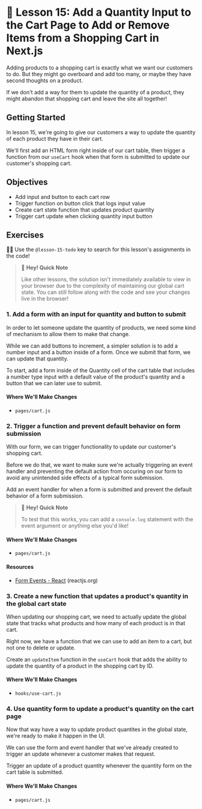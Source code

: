 # 📓 Lesson 15: Add a Quantity Input to the Cart Page to Add or Remove Items from a Shopping Cart in Next.js

Adding products to a shopping cart is exactly what we want our customers to do. But they might go overboard and add too many, or maybe they have second thoughts on a product.

If we don't add a way for them to update the quantity of a product, they might abandon that shopping cart and leave the site all together!

## Getting Started

In lesson 15, we're going to give our customers a way to update the quantity of each product they have in their cart.

We'll first add an HTML form right inside of our cart table, then trigger a function from our `useCart` hook when that form is submitted to update our customer's shopping cart.

## Objectives
* Add input and button to each cart row
* Trigger function on button click that logs input value
* Create cart state function that updates product quantity
* Trigger cart update when clicking quantity input button

## Exercises

🕵️‍♂️ Use the `@lesson-15-todo` key to search for this lesson's assignments in the code!

> 👋 **Hey! Quick Note**
>
> Like other lessons, the solution isn't immediately available to view in your browser due to the complexity of maintaining our global cart state. You can still follow along with the code and see your changes live in the browser!

### 1. Add a form with an input for quantity and button to submit

In order to let someone update the quantity of products, we need some kind of mechanism to allow them to make that change.

While we can add buttons to increment, a simpler solution is to add a number input and a button inside of a form. Once we submit that form, we can update that quantity.

To start, add a form inside of the Quantity cell of the cart table that includes a number type input with a default value of the product's quantity and a button that we can later use to submit.

#### Where We'll Make Changes
* `pages/cart.js`

### 2. Trigger a function and prevent default behavior on form submission

With our form, we can trigger functionality to update our customer's shopping cart.

Before we do that, we want to make sure we're actually triggering an event handler and preventing the default action from occuring on our form to avoid any unintended side effects of a typical form submission.

Add an event handler for when a form is submitted and prevent the default behavior of a form submission.

> 👋 **Hey! Quick Note**
>
> To test that this works, you can add a `console.log` statement with the event argument or anything else you'd like!

#### Where We'll Make Changes
* `pages/cart.js`

#### Resources
* [Form Events - React](https://reactjs.org/docs/events.html#form-events) (reactjs.org)

### 3. Create a new function that updates a product's quantity in the global cart state

When updating our shopping cart, we need to actually update the global state that tracks what products and how many of each product is in that cart.

Right now, we have a function that we can use to add an item to a cart, but not one to delete or update.

Create an `updateItem` function in the `useCart` hook that adds the ability to update the quantity of a product in the shopping cart by ID.

#### Where We'll Make Changes
* `hooks/use-cart.js`

### 4. Use quantity form to update a product's quantity on the cart page

Now that way have a way to update product quantites in the global state, we're ready to make it happen in the UI.

We can use the form and event handler that we've already created to trigger an update whenever a customer makes that request.

Trigger an update of a product quantity whenever the quantity form on the cart table is submitted.

#### Where We'll Make Changes
* `pages/cart.js`